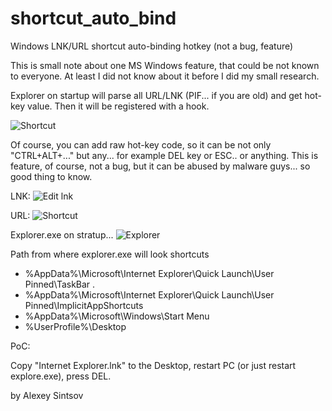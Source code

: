 # shortcut_auto_bind
Windows LNK/URL shortcut auto-binding hotkey (not a bug, feature)

This is small note about one MS Windows feature, that could be not known to everyone. At least I did not know about it before I did my small research.

Explorer on startup will parse all URL/LNK (PIF... if you are old) and get hot-key value. Then it will be registered with a hook.

![Shortcut](https://defcon-russia.ru/images/hotkey.png)

Of course, you can  add raw hot-key code, so it can be not only "CTRL+ALT+..." but any... for example DEL key or ESC.. or anything.
This is feature, of course, not a bug, but it can be abused by malware guys... so good thing to know.

LNK:
![Edit lnk](https://defcon-russia.ru/images/lnk_2e.png)

URL:
![Shortcut](https://defcon-russia.ru/images/url_46.png)

Explorer.exe on stratup...
![Explorer](https://defcon-russia.ru/images/explorer.png)

Path from where explorer.exe will look shortcuts

* %AppData%\Microsoft\Internet Explorer\Quick Launch\User Pinned\TaskBar .
* %AppData%\Microsoft\Internet Explorer\Quick Launch\User Pinned\ImplicitAppShortcuts
* %AppData%\Microsoft\Windows\Start Menu
* %UserProfile%\Desktop

PoC:

Copy "Internet Explorer.lnk" to the Desktop, restart PC (or just restart explore.exe), press DEL.

by Alexey Sintsov
